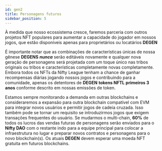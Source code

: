 ```yaml
---
id: gen2
title: Personagens futuros
sidebar_position: 5
---
```


À medida que nosso ecossistema cresce, faremos parceria com outros projetos NFT populares para aumentar a capacidade do jogador em nossos jogos, que estão disponíveis apenas para proprietários ou locatários **DEGEN**

É importante notar que as combinações de características únicas de nossa gênese **DEGENS** **_nunca_** serão editáveis novamente e qualquer nova geração de personagens será projetada com um toque único nas tribos originais ou tribos e características completamente novas completamente. Embora todos os NFTs da Nifty League tenham a chance de ganhar recompensas diárias jogando nossos jogos e contribuindo para a comunidade, apenas os detentores de **DEGEN** **tokens NFTL** **primeiros 3 anos** conforme descrito em nossas emissões de token.

Estamos sempre monitorando a demanda em outras blockchains e consideraremos a expansão para outra blockchain compatível com EVM para integrar novos usuários e permitir jogos de cadeia cruzada. Isso também pode se tornar um requisito se introduzirmos jogos que exigem transações frequentes do usuário. Se mudarmos o multi-chain, **60%** de todos os lucros das vendas futuras de personagens serão enviados para o **Nifty DAO** com o restante indo para a equipe principal para colocar a infraestrutura no lugar e preparar novos contratos e personagens para o novo blockchain(s). Os atuais **DEGEN** devem esperar uma moeda NFT gratuita em futuros blockchains.

